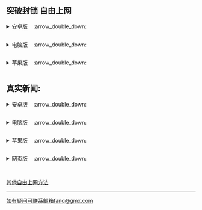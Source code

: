 <h2>
</a><strong>突破封锁 自由上网</strong>
</h2>
<p><details><summary>安卓版</a>&nbsp;&nbsp;&nbsp;&nbsp;:arrow_double_down:</p></summary>
<p>&nbsp;&nbsp;&nbsp;&nbsp;&nbsp;&nbsp;&nbsp;&nbsp;&nbsp;&nbsp;<a href="https://cdn.jsdelivr.net/gh/news9/rj/um5.4.apk">无界 </a></p>
<p>&nbsp;&nbsp;&nbsp;&nbsp;&nbsp;&nbsp;&nbsp;&nbsp;&nbsp;&nbsp;<a href="https://cdn.jsdelivr.net/gh/news9/rj/u2.2.6.apk">无界VPN版 </a></p>
<p>&nbsp;&nbsp;&nbsp;&nbsp;&nbsp;&nbsp;&nbsp;&nbsp;&nbsp;&nbsp;<a href="https://cdn.jsdelivr.net/gh/news9/rj/fgma.apk">自由门 </a></p><p>&nbsp;&nbsp;&nbsp;&nbsp;&nbsp;&nbsp;&nbsp;&nbsp;&nbsp;&nbsp;<a href="https://cdn.jsdelivr.net/gh/news9/rj/fgvpn1.3.apk">自由门VPN版 </a></p>
<p>&nbsp;&nbsp;&nbsp;&nbsp;&nbsp;&nbsp;&nbsp;&nbsp;&nbsp;&nbsp;<a href="https://cdn.jsdelivr.net/gh/news9/rj/psiphon3.apk">赛风 </a></p>
</details>

<p><details><summary>电脑版</a>&nbsp;&nbsp;&nbsp;&nbsp;:arrow_double_down:</p></summary>
<p>&nbsp;&nbsp;&nbsp;&nbsp;&nbsp;&nbsp;&nbsp;&nbsp;&nbsp;&nbsp;<a href="https://cdn.jsdelivr.net/gh/news9/rj/u2132.zip">无界 </a></p>
<p>&nbsp;&nbsp;&nbsp;&nbsp;&nbsp;&nbsp;&nbsp;&nbsp;&nbsp;&nbsp;<a href="https://cdn.jsdelivr.net/gh/news9/rj/fg797p.zip">自由门 </a></p>
<p>&nbsp;&nbsp;&nbsp;&nbsp;&nbsp;&nbsp;&nbsp;&nbsp;&nbsp;&nbsp;<a href="https://cdn.jsdelivr.net/gh/news9/rj/psiphon3.zip">赛风 </a></p>
</details>

<p><details><summary>苹果版</a>&nbsp;&nbsp;&nbsp;&nbsp;:arrow_double_down:</p></summary>
<p>&nbsp;&nbsp;&nbsp;&nbsp;&nbsp;&nbsp;&nbsp;&nbsp;&nbsp;&nbsp;<a href="https://github.com/wujieliulan/forum">无界 </a></p>
<p>&nbsp;&nbsp;&nbsp;&nbsp;&nbsp;&nbsp;&nbsp;&nbsp;&nbsp;&nbsp;<a href="https://itunes.apple.com/us/app/psiphon/id1276263909?ls=1&mt=8">赛风 </a></p>
<p>&nbsp;&nbsp;&nbsp;&nbsp;&nbsp;&nbsp;&nbsp;&nbsp;&nbsp;&nbsp;<a href="https://itunes.apple.com/us/app/psiphon-browser/id1193362444?ls=1&mt=8">赛风浏览器 </a></p>
</details>
<h2>
</a><strong>真实新闻:</strong>
</h2>
<p><details><summary>安卓版</a>&nbsp;&nbsp;&nbsp;&nbsp;:arrow_double_down:</p></summary>
<p>&nbsp;&nbsp;&nbsp;&nbsp;&nbsp;&nbsp;&nbsp;&nbsp;&nbsp;&nbsp;<a href="https://gitlab.com/shenzhouzhengdao/w/raw/master/szzd/SzzdOgate.apk">神州明见 </a></p>
<p>&nbsp;&nbsp;&nbsp;&nbsp;&nbsp;&nbsp;&nbsp;&nbsp;&nbsp;&nbsp;<a href="https://gitlab.com/j25414/jyg/-/raw/master/j714.apk">聚缘阁 </a></p>
<p>&nbsp;&nbsp;&nbsp;&nbsp;&nbsp;&nbsp;&nbsp;&nbsp;&nbsp;&nbsp;<a href="https://cdn.jsdelivr.net/gh/news9/rj/oHopea004.apk">希望之声 </a></p><p>&nbsp;&nbsp;&nbsp;&nbsp;&nbsp;&nbsp;&nbsp;&nbsp;&nbsp;&nbsp;<a href="https://github.com/fqcdn/fq/releases/download/v1.0.0/fq.apk">大纪元 </a></p>
</details>

<p><details><summary>电脑版</a>&nbsp;&nbsp;&nbsp;&nbsp;:arrow_double_down:</p></summary>
<p>&nbsp;&nbsp;&nbsp;&nbsp;&nbsp;&nbsp;&nbsp;&nbsp;&nbsp;&nbsp;<a href="https://gitlab.com/juyuange/2/-/raw/master/j325dn.rar">聚缘阁 </a></p>
<p>&nbsp;&nbsp;&nbsp;&nbsp;&nbsp;&nbsp;&nbsp;&nbsp;&nbsp;&nbsp;<a href="https://github.com/fqcdn/fq/releases/download/v1.0.0/epoch_access-1.0.1-win32.zip">大纪元 </a></p>
</details>

<p><details><summary>苹果版</a>&nbsp;&nbsp;&nbsp;&nbsp;:arrow_double_down:</p></summary>
<p>&nbsp;&nbsp;&nbsp;&nbsp;&nbsp;&nbsp;&nbsp;&nbsp;&nbsp;&nbsp;<a href="https://apps.apple.com/us/app/soh/id830022184?ign-mpt=uo%3D4">希望之声 </a></p>
<p>&nbsp;&nbsp;&nbsp;&nbsp;&nbsp;&nbsp;&nbsp;&nbsp;&nbsp;&nbsp;<a href="https://github.com/fqcdn/fq/releases/download/v1.0.0/epoch_access-1.0.1-mac.zip">大纪元 </a></p>
</details>

<p><details><summary>网页版</a>&nbsp;&nbsp;&nbsp;&nbsp;:arrow_double_down:</p></summary>
<p>&nbsp;&nbsp;&nbsp;&nbsp;&nbsp;&nbsp;&nbsp;&nbsp;&nbsp;&nbsp;<a href="https://github.com/szzd1/2">新闻热点 </a></p>
<p>&nbsp;&nbsp;&nbsp;&nbsp;&nbsp;&nbsp;&nbsp;&nbsp;&nbsp;&nbsp;<a href="https://bitbucket.org/ewwmakye/mo/src/master/">聚缘阁 </a></p><p>&nbsp;&nbsp;&nbsp;&nbsp;&nbsp;&nbsp;&nbsp;&nbsp;&nbsp;&nbsp;<a href="https://github.com/gfw-breaker/banned-news3">禁闻聚合 </a></p>
</details>

<h2>
</h2>
<p><a href="https://github.com/Alvin9999/new-pac/wiki">其他自由上网方法</p>
<hr>
<p>如有疑问可联系邮箱fanq@gmx.com</p>



